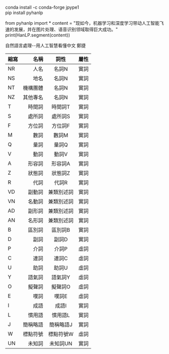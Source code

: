 
conda install -c conda-forge jpype1  
pip install pyhanlp  

from pyhanlp import *
content = "现如今，机器学习和深度学习带动人工智能飞速的发展，并在图片处理、语音识别领域取得巨大成功。"
print(HanLP.segment(content))

自然語言處理--用人工智慧看懂中文 鄭捷  

| 縮寫 | 名稱 | 詞性 | 屬性|
| :-----| ----: | :----: | :----: |
| NR | 人名 | 名詞N | 實詞 |
| NS | 地名 | 名詞N | 實詞 |
| NT | 機構團體 | 名詞N | 實詞 |
| NZ | 其他專名 | 名詞N | 實詞 |
| T | 時間詞 | 時間詞T | 實詞 |
| S | 處所詞 | 處所詞S | 實詞 |
| F | 方位詞 | 方位詞F | 實詞 |
| M | 數詞 | 數詞M | 實詞 |
| Q | 量詞 | 量詞Q | 實詞 |
| V | 動詞 | 動詞V | 實詞 |
| A | 形容詞 | 形容詞A | 實詞 |
| Z | 狀態詞 | 狀態詞Z | 實詞 |
| R | 代詞 | 代詞R | 實詞 |
| VD | 副動詞 | 兼類別述詞 | 實詞 |
| VN | 名動詞 | 兼類別述詞 | 實詞 |
| AD | 副形詞 | 兼類別述詞 | 實詞 |
| AN | 名形詞 | 兼類別述詞 | 實詞 |
| B | 區別詞 | 區別詞B | 實詞 |
| D | 副詞 | 副詞D | 實詞 |
| P | 介詞 | 介詞P | 虛詞 |
| C | 連詞 | 連詞C | 虛詞 |
| U | 助詞 | 助詞U | 虛詞 |
| Y | 語氣詞 | 語氣詞Y | 虛詞 |
| O | 擬聲詞 | 擬聲詞O | 虛詞 |
| E | 嘆詞 | 嘆詞E | 虛詞 |
| I | 成語 | 成語I | 實詞 |
| L | 慣用語 | 慣用語L | 實詞 |
| J | 簡稱略語 | 簡稱略語J | 實詞 |
| W | 標點符號 | 標點符號W | 虛詞 |
| UN | 未知詞 | 未知詞UN | 實詞 |










